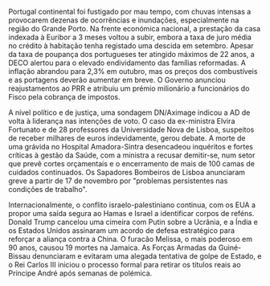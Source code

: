  Portugal continental foi fustigado por mau tempo, com chuvas intensas a provocarem dezenas de ocorrências e inundações, especialmente na região do Grande Porto. Na frente económica nacional, a prestação da casa indexada à Euribor a 3 meses voltou a subir, embora a taxa de juro média no crédito à habitação tenha registado uma descida em setembro. Apesar da taxa de poupança dos portugueses ter atingido máximos de 22 anos, a DECO alertou para o elevado endividamento das famílias reformadas. A inflação abrandou para 2,3% em outubro, mas os preços dos combustíveis e as portagens deverão aumentar em breve. O Governo anunciou reajustamentos ao PRR e atribuiu um prémio milionário a funcionários do Fisco pela cobrança de impostos.

A nível político e de justiça, uma sondagem DN/Aximage indicou a AD de volta à liderança nas intenções de voto. O caso da ex-ministra Elvira Fortunato e de 28 professores da Universidade Nova de Lisboa, suspeitos de receber milhares de euros indevidamente, gerou debate. A morte de uma grávida no Hospital Amadora-Sintra desencadeou inquéritos e fortes críticas à gestão da Saúde, com a ministra a recusar demitir-se, num setor que prevê cortes orçamentais e o encerramento de mais de 100 camas de cuidados continuados. Os Sapadores Bombeiros de Lisboa anunciaram greve a partir de 17 de novembro por "problemas persistentes nas condições de trabalho".

Internacionalmente, o conflito israelo-palestiniano continua, com os EUA a propor uma saída segura ao Hamas e Israel a identificar corpos de reféns. Donald Trump cancelou uma cimeira com Putin sobre a Ucrânia, e a Índia e os Estados Unidos assinaram um acordo de defesa estratégico para reforçar a aliança contra a China. O furacão Melissa, o mais poderoso em 90 anos, causou 19 mortes na Jamaica. As Forças Armadas da Guiné-Bissau denunciaram e evitaram uma alegada tentativa de golpe de Estado, e o Rei Carlos III iniciou o processo formal para retirar os títulos reais ao Príncipe André após semanas de polémica.
